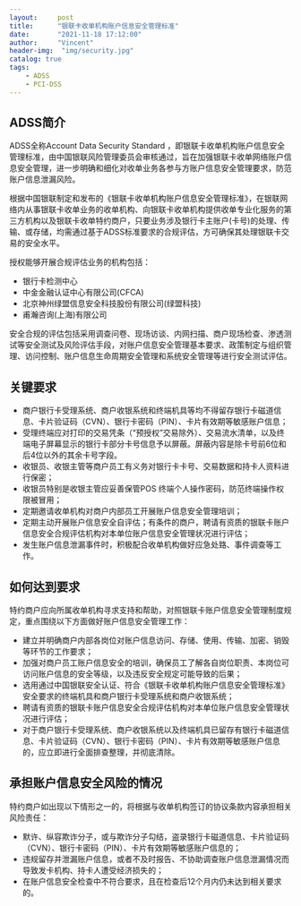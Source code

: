 ```yaml
---
layout:     post
title:      "银联卡收单机构账户信息安全管理标准"
date:       "2021-11-18 17:12:00"
author:     "Vincent"
header-img:  "img/security.jpg"
catalog: true
tags:
    - ADSS
    - PCI-DSS
---
```


## ADSS简介

ADSS全称Account Data Security Standard ，即银联卡收单机构账户信息安全管理标准，由中国银联风险管理委员会审核通过，旨在加强银联卡收单网络账户信息安全管理，进一步明确和细化对收单业务各参与方账户信息安全管理要求，防范账户信息泄漏风险。

根据中国银联制定和发布的《银联卡收单机构账户信息安全管理标准》，在银联网络内从事银联卡收单业务的收单机构、向银联卡收单机构提供收单专业化服务的第三方机构以及银联卡收单特约商户，只要业务涉及银行卡主账户(卡号)的处理、传输、或存储，均需通过基于ADSS标准要求的合规评估，方可确保其处理银联卡交易的安全水平。

授权能够开展合规评估业务的机构包括：

- 银行卡检测中心
- 中金金融认证中心有限公司(CFCA)
- 北京神州绿盟信息安全科技股份有限公司(绿盟科技)
- 甫瀚咨询(上海)有限公司

安全合规的评估包括采用调查问卷、现场访谈、内网扫描、商户现场检查、渗透测试等安全测试及风险评估手段，对账户信息安全管理基本要求、政策制定与组织管理、访问控制、账户信息生命周期安全管理和系统安全管理等进行安全测试评估。

## 关键要求

- 商户银行卡受理系统、商户收银系统和终端机具等均不得留存银行卡磁道信息、卡片验证码（CVN）、银行卡密码（PIN）、卡片有效期等敏感账户信息；
- 受理终端应对打印的交易凭条（“预授权”交易除外）、交易流水清单，以及终端电子屏幕显示的银行卡部分卡号信息予以屏蔽。屏蔽内容是除卡号前6位和后4位以外的其余卡号字段。
- 收银员、收银主管等商户员工有义务对银行卡卡号、交易数据和持卡人资料进行保密；
- 收银员特别是收银主管应妥善保管POS 终端个人操作密码，防范终端操作权限被冒用；
- 定期邀请收单机构对商户内部员工开展账户信息安全管理培训；
- 定期主动开展账户信息安全自评估；有条件的商户，聘请有资质的银联卡账户信息安全合规评估机构对本单位账户信息安全管理状况进行评估；
- 发生账户信息泄漏事件时，积极配合收单机构做好应急处臵、事件调查等工作。

## 如何达到要求

特约商户应向所属收单机构寻求支持和帮助，对照银联卡账户信息安全管理制度规定，重点围绕以下方面做好账户信息安全管理工作：

- 建立并明确商户内部各岗位对账户信息访问、存储、使用、传输、加密、销毁等环节的工作要求；
- 加强对商户员工账户信息安全的培训，确保员工了解各自岗位职责、本岗位可访问账户信息的安全等级，以及违反安全规定可能导致的后果；
- 选用通过中国银联安全认证、符合《银联卡收单机构账户信息安全管理标准》安全要求的终端机具和商户银行卡受理系统和商户收银系统；
- 聘请有资质的银联卡账户信息安全合规评估机构对本单位账户信息安全管理状况进行评估；
- 对于商户银行卡受理系统、商户收银系统以及终端机具已留存有银行卡磁道信息、卡片验证码（CVN）、银行卡密码（PIN）、卡片有效期等敏感账户信息的，应立即进行全面排查整理，并彻底清除。

## 承担账户信息安全风险的情况

特约商户如出现以下情形之一的，将根据与收单机构签订的协议条款内容承担相关风险责任：

- 默许、纵容欺诈分子，或与欺诈分子勾结，盗录银行卡磁道信息、卡片验证码（CVN）、银行卡密码（PIN）、卡片有效期等敏感账户信息的；
- 违规留存并泄漏账户信息，或者不及时报告、不协助调查账户信息泄漏情况而导致发卡机构、持卡人遭受经济损失的；
- 在账户信息安全检查中不符合要求，且在检查后12个月内仍未达到相关要求的。






